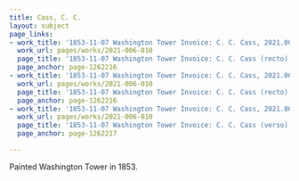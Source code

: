 ```yaml
---
title: Cass, C. C.
layout: subject
page_links:
- work_title: '1853-11-07 Washington Tower Invoice: C. C. Cass, 2021.006.010'
  work_url: pages/works/2021-006-010
  page_title: '1853-11-07 Washington Tower Invoice: C. C. Cass (recto)'
  page_anchor: page-1262216
- work_title: '1853-11-07 Washington Tower Invoice: C. C. Cass, 2021.006.010'
  work_url: pages/works/2021-006-010
  page_title: '1853-11-07 Washington Tower Invoice: C. C. Cass (recto)'
  page_anchor: page-1262216
- work_title: '1853-11-07 Washington Tower Invoice: C. C. Cass, 2021.006.010'
  work_url: pages/works/2021-006-010
  page_title: '1853-11-07 Washington Tower Invoice: C. C. Cass (verso)'
  page_anchor: page-1262217

---
```

<p>Painted Washington Tower in 1853.</p>